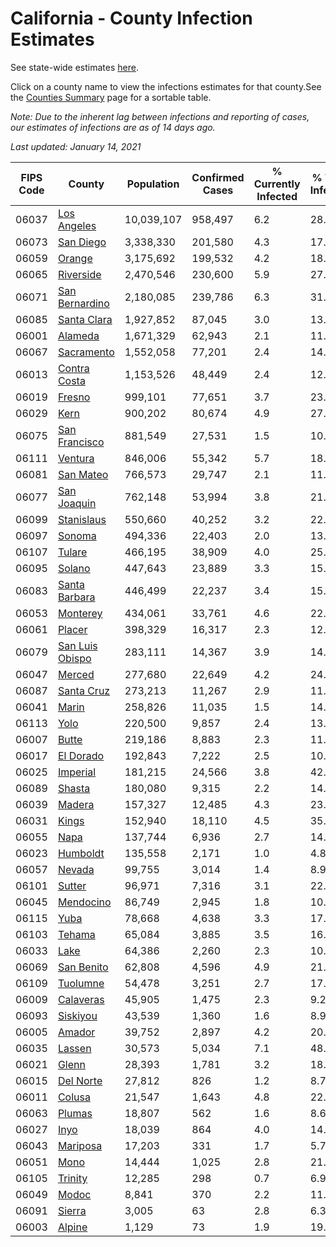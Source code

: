 # California - County Infection Estimates

See state-wide estimates [here](/infections/us-ca).

Click on a county name to view the infections estimates for that county.See the [Counties Summary](/infections/summary-counties) page for a sortable table.

*Note: Due to the inherent lag between infections and reporting of cases, our estimates of infections are as of 14 days ago.*

*Last updated: January 14, 2021*

|   FIPS Code |                             County |   Population |   Confirmed Cases |   % Currently Infected |   % Total Infected |
|-------------|------------------------------------|--------------|-------------------|------------------------|--------------------|
|       06037 |         [Los Angeles](los-angeles) |   10,039,107 |           958,497 |                    6.2 |               28.5 |
|       06073 |             [San Diego](san-diego) |    3,338,330 |           201,580 |                    4.3 |               17.5 |
|       06059 |                   [Orange](orange) |    3,175,692 |           199,532 |                    4.2 |               18.4 |
|       06065 |             [Riverside](riverside) |    2,470,546 |           230,600 |                    5.9 |               27.0 |
|       06071 |   [San Bernardino](san-bernardino) |    2,180,085 |           239,786 |                    6.3 |               31.6 |
|       06085 |         [Santa Clara](santa-clara) |    1,927,852 |            87,045 |                    3.0 |               13.4 |
|       06001 |                 [Alameda](alameda) |    1,671,329 |            62,943 |                    2.1 |               11.3 |
|       06067 |           [Sacramento](sacramento) |    1,552,058 |            77,201 |                    2.4 |               14.6 |
|       06013 |       [Contra Costa](contra-costa) |    1,153,526 |            48,449 |                    2.4 |               12.6 |
|       06019 |                   [Fresno](fresno) |      999,101 |            77,651 |                    3.7 |               23.0 |
|       06029 |                       [Kern](kern) |      900,202 |            80,674 |                    4.9 |               27.1 |
|       06075 |     [San Francisco](san-francisco) |      881,549 |            27,531 |                    1.5 |               10.0 |
|       06111 |                 [Ventura](ventura) |      846,006 |            55,342 |                    5.7 |               18.6 |
|       06081 |             [San Mateo](san-mateo) |      766,573 |            29,747 |                    2.1 |               11.9 |
|       06077 |         [San Joaquin](san-joaquin) |      762,148 |            53,994 |                    3.8 |               21.3 |
|       06099 |           [Stanislaus](stanislaus) |      550,660 |            40,252 |                    3.2 |               22.0 |
|       06097 |                   [Sonoma](sonoma) |      494,336 |            22,403 |                    2.0 |               13.2 |
|       06107 |                   [Tulare](tulare) |      466,195 |            38,909 |                    4.0 |               25.4 |
|       06095 |                   [Solano](solano) |      447,643 |            23,889 |                    3.3 |               15.5 |
|       06083 |     [Santa Barbara](santa-barbara) |      446,499 |            22,237 |                    3.4 |               15.3 |
|       06053 |               [Monterey](monterey) |      434,061 |            33,761 |                    4.6 |               22.5 |
|       06061 |                   [Placer](placer) |      398,329 |            16,317 |                    2.3 |               12.0 |
|       06079 | [San Luis Obispo](san-luis-obispo) |      283,111 |            14,367 |                    3.9 |               14.6 |
|       06047 |                   [Merced](merced) |      277,680 |            22,649 |                    4.2 |               24.3 |
|       06087 |           [Santa Cruz](santa-cruz) |      273,213 |            11,267 |                    2.9 |               11.8 |
|       06041 |                     [Marin](marin) |      258,826 |            11,035 |                    1.5 |               14.0 |
|       06113 |                       [Yolo](yolo) |      220,500 |             9,857 |                    2.4 |               13.2 |
|       06007 |                     [Butte](butte) |      219,186 |             8,883 |                    2.3 |               11.7 |
|       06017 |             [El Dorado](el-dorado) |      192,843 |             7,222 |                    2.5 |               10.6 |
|       06025 |               [Imperial](imperial) |      181,215 |            24,566 |                    3.8 |               42.7 |
|       06089 |                   [Shasta](shasta) |      180,080 |             9,315 |                    2.2 |               14.4 |
|       06039 |                   [Madera](madera) |      157,327 |            12,485 |                    4.3 |               23.3 |
|       06031 |                     [Kings](kings) |      152,940 |            18,110 |                    4.5 |               35.9 |
|       06055 |                       [Napa](napa) |      137,744 |             6,936 |                    2.7 |               14.5 |
|       06023 |               [Humboldt](humboldt) |      135,558 |             2,171 |                    1.0 |                4.8 |
|       06057 |                   [Nevada](nevada) |       99,755 |             3,014 |                    1.4 |                8.9 |
|       06101 |                   [Sutter](sutter) |       96,971 |             7,316 |                    3.1 |               22.0 |
|       06045 |             [Mendocino](mendocino) |       86,749 |             2,945 |                    1.8 |               10.0 |
|       06115 |                       [Yuba](yuba) |       78,668 |             4,638 |                    3.3 |               17.1 |
|       06103 |                   [Tehama](tehama) |       65,084 |             3,885 |                    3.5 |               16.8 |
|       06033 |                       [Lake](lake) |       64,386 |             2,260 |                    2.3 |               10.0 |
|       06069 |           [San Benito](san-benito) |       62,808 |             4,596 |                    4.9 |               21.3 |
|       06109 |               [Tuolumne](tuolumne) |       54,478 |             3,251 |                    2.7 |               17.1 |
|       06009 |             [Calaveras](calaveras) |       45,905 |             1,475 |                    2.3 |                9.2 |
|       06093 |               [Siskiyou](siskiyou) |       43,539 |             1,360 |                    1.6 |                8.9 |
|       06005 |                   [Amador](amador) |       39,752 |             2,897 |                    4.2 |               20.9 |
|       06035 |                   [Lassen](lassen) |       30,573 |             5,034 |                    7.1 |               48.6 |
|       06021 |                     [Glenn](glenn) |       28,393 |             1,781 |                    3.2 |               18.3 |
|       06015 |             [Del Norte](del-norte) |       27,812 |               826 |                    1.2 |                8.7 |
|       06011 |                   [Colusa](colusa) |       21,547 |             1,643 |                    4.8 |               22.5 |
|       06063 |                   [Plumas](plumas) |       18,807 |               562 |                    1.6 |                8.6 |
|       06027 |                       [Inyo](inyo) |       18,039 |               864 |                    4.0 |               14.0 |
|       06043 |               [Mariposa](mariposa) |       17,203 |               331 |                    1.7 |                5.7 |
|       06051 |                       [Mono](mono) |       14,444 |             1,025 |                    2.8 |               21.2 |
|       06105 |                 [Trinity](trinity) |       12,285 |               298 |                    0.7 |                6.9 |
|       06049 |                     [Modoc](modoc) |        8,841 |               370 |                    2.2 |               11.8 |
|       06091 |                   [Sierra](sierra) |        3,005 |                63 |                    2.8 |                6.3 |
|       06003 |                   [Alpine](alpine) |        1,129 |                73 |                    1.9 |               19.4 |